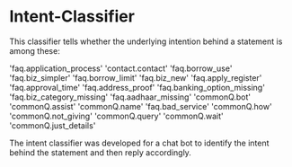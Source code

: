 # Intent-Classifier
This classifier tells whether the underlying intention behind a statement is among these:

 'faq.application_process'
 'contact.contact'
 'faq.borrow_use'
 'faq.biz_simpler'
 'faq.borrow_limit'
 'faq.biz_new'
 'faq.apply_register'
 'faq.approval_time'
 'faq.address_proof'
 'faq.banking_option_missing'
 'faq.biz_category_missing'
 'faq.aadhaar_missing'
 'commonQ.bot'
 'commonQ.assist'
 'commonQ.name'
 'faq.bad_service'
 'commonQ.how'
 'commonQ.not_giving'
 'commonQ.query'
 'commonQ.wait'
 'commonQ.just_details'
 
 The intent classifier was developed for a chat bot to identify the intent behind the statement and then reply accordingly.
